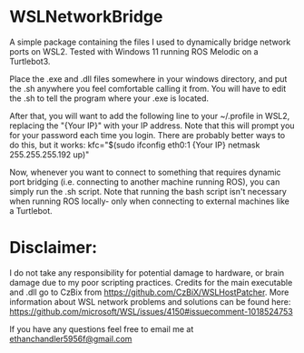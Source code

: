 # WSLNetworkBridge
A simple package containing the files I used to dynamically bridge network ports on WSL2. Tested with Windows 11 running ROS Melodic on a Turtlebot3.

Place the .exe and .dll files somewhere in your windows directory, and put the .sh anywhere you feel comfortable calling it from.
You will have to edit the .sh to tell the program where your .exe is located.

After that, you will want to add the following line to your ~/.profile in WSL2, replacing the "{Your IP}" with your IP address.
Note that this will prompt you for your password each time you login. 
There are probably better ways to do this, but it works:
kfc="$(sudo ifconfig eth0:1 {Your IP} netmask 255.255.255.192 up)"

Now, whenever you want to connect to something that requires dynamic port bridging (i.e. connecting to another machine running ROS), you can simply run the .sh script. 
Note that running the bash script isn't necessary when running ROS locally- only when connecting to external machines like a Turtlebot.

# Disclaimer: 
I do not take any responsibility for potential damage to hardware, or brain damage due to my poor scripting practices.
Credits for the main executable and .dll go to CzBix from https://github.com/CzBiX/WSLHostPatcher. 
More information about WSL network problems and solutions can be found here: https://github.com/microsoft/WSL/issues/4150#issuecomment-1018524753

If you have any questions feel free to email me at ethanchandler5956f@gmail.com
